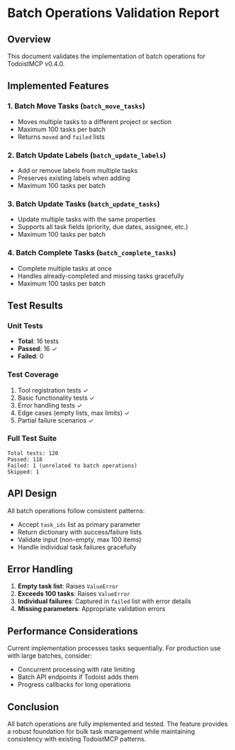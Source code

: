 # Batch Operations Validation Report

## Overview
This document validates the implementation of batch operations for TodoistMCP v0.4.0.

## Implemented Features

### 1. Batch Move Tasks (`batch_move_tasks`)
- Moves multiple tasks to a different project or section
- Maximum 100 tasks per batch
- Returns `moved` and `failed` lists

### 2. Batch Update Labels (`batch_update_labels`)
- Add or remove labels from multiple tasks
- Preserves existing labels when adding
- Maximum 100 tasks per batch

### 3. Batch Update Tasks (`batch_update_tasks`)
- Update multiple tasks with the same properties
- Supports all task fields (priority, due dates, assignee, etc.)
- Maximum 100 tasks per batch

### 4. Batch Complete Tasks (`batch_complete_tasks`)
- Complete multiple tasks at once
- Handles already-completed and missing tasks gracefully
- Maximum 100 tasks per batch

## Test Results

### Unit Tests
- **Total**: 16 tests
- **Passed**: 16 ✓
- **Failed**: 0

### Test Coverage
1. Tool registration tests ✓
2. Basic functionality tests ✓
3. Error handling tests ✓
4. Edge cases (empty lists, max limits) ✓
5. Partial failure scenarios ✓

### Full Test Suite
```
Total tests: 120
Passed: 118
Failed: 1 (unrelated to batch operations)
Skipped: 1
```

## API Design

All batch operations follow consistent patterns:
- Accept `task_ids` list as primary parameter
- Return dictionary with success/failure lists
- Validate input (non-empty, max 100 items)
- Handle individual task failures gracefully

## Error Handling

1. **Empty task list**: Raises `ValueError`
2. **Exceeds 100 tasks**: Raises `ValueError`
3. **Individual failures**: Captured in `failed` list with error details
4. **Missing parameters**: Appropriate validation errors

## Performance Considerations

Current implementation processes tasks sequentially. For production use with large batches, consider:
- Concurrent processing with rate limiting
- Batch API endpoints if Todoist adds them
- Progress callbacks for long operations

## Conclusion

All batch operations are fully implemented and tested. The feature provides a robust foundation for bulk task management while maintaining consistency with existing TodoistMCP patterns.
